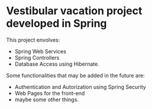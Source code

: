 # Vestibular vacation project developed in Spring

This project envolves:
  * Spring Web Services
  * Spring Controllers
  * Database Access using Hibernate.

Some functionalities that may be added in the future are: 
  * Authentication and Autorization using Spring Security
  * Web Pages for the front-end
  * maybe some other things.   
